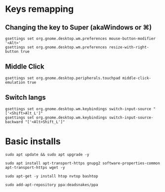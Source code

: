 # Keys remapping

## Changing the key to Super (akaWindows or ⌘)
```
gsettings set org.gnome.desktop.wm.preferences mouse-button-modifier '<Alt>'
gsettings set org.gnome.desktop.wm.preferences resize-with-right-button true
```

## Middle Click
```
gsettings set org.gnome.desktop.peripherals.touchpad middle-click-emulation true
```


## Switch langs
```
gsettings set org.gnome.desktop.wm.keybindings switch-input-source "['<Shift>Alt_L']"
gsettings set org.gnome.desktop.wm.keybindings switch-input-source-backward "['<Alt>Shift_L']"
```



# Basic installs
```
sudo apt update && sudo apt upgrade -y

sudo apt install apt-transport-https gnupg2 software-properties-common apt-transport-https wget -y

sudo apt-get -y install htop nvtop bashtop

sudo add-apt-repository ppa:deadsnakes/ppa

```
